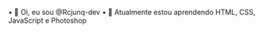 • 👋 Oi, eu sou @Rcjunq-dev
• 🌱 Atualmente estou aprendendo HTML, CSS, JavaScript e Photoshop

<!---
Rcjunq-dev/Rcjunq-dev is a ✨ special ✨ repository because its `README.md` (this file) appears on your GitHub profile.
You can click the Preview link to take a look at your changes.
--->
